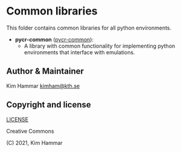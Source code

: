 # Common libraries 

This folder contains common libraries for all python environments.

- **pycr-common** ([pycr-common](./pycr-common)):
     - A library with common functionality for implementing python environments that interface with emulations.

## Author & Maintainer

Kim Hammar <kimham@kth.se>

## Copyright and license

[LICENSE](../../LICENSE.md)

Creative Commons

(C) 2021, Kim Hammar